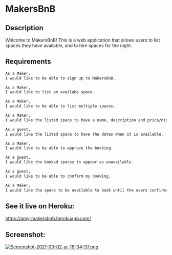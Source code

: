 # MakersBnB

## Description

Welcome to MakersBnB! This is a web application that allows users to list spaces they have available, and to hire spaces for the night.

## Requirements

```bash
As a Maker,
I would like to be able to sign up to MakersBnB.

As a Maker,
I would like to list an availabe space.

As a Maker,
I would like to be able to list multiple spaces.

As a Maker,
I would like the listed space to have a name, description and price/night.

As a guest,
I would like the listed space to have the dates when it is available.

As a Maker,
I would like to be able to approve the booking.

As a guest,
I would like the booked spaces to appear as unavailable.

As a guest, 
I would like to be able to confirm my booking.

As a Maker,
I would like the space to be available to book until the users confirms it.
```

## See it live on Heroku:
https://amy-makersbnb.herokuapp.com/

## Screenshot:
[![Screenshot-2021-03-02-at-16-04-37.png](https://i.postimg.cc/ZR4pZK5M/Screenshot-2021-03-02-at-16-04-37.png)](https://postimg.cc/qtDzxrns)

